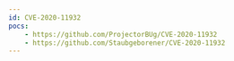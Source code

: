 ```yaml
---
id: CVE-2020-11932
pocs:
    - https://github.com/ProjectorBUg/CVE-2020-11932
    - https://github.com/Staubgeborener/CVE-2020-11932
---
```

